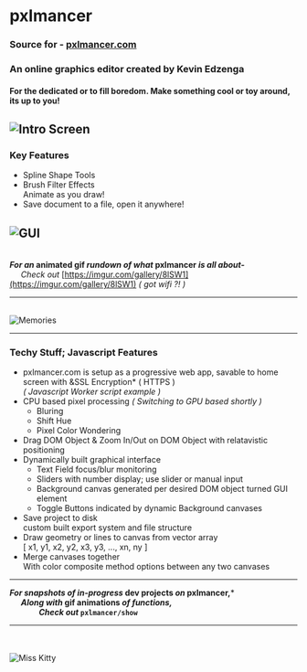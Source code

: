 # pxlmancer
### Source for - [pxlmancer.com](www.pxlmancer.com)
### An online graphics editor created by Kevin Edzenga
#### For the dedicated or to fill boredom. Make something cool or toy around, its up to you!

![Intro Screen](show/ver1.4_IntroScreen.jpg)
---

### Key Features
- Spline Shape Tools
- Brush Filter Effects
  <br>Animate as you draw!
- Save document to a file, open it anywhere!

![GUI](show/ver1.4_Gui.jpg)
---

<br>***For an* animated gif *rundown of what* pxlmancer *is all about-***
<br>&nbsp;&nbsp;&nbsp;&nbsp; *Check out* [https://imgur.com/gallery/8lSW1](https://imgur.com/gallery/8lSW1) *( got wifi ?! )*

---

<br>![Memories](show/tvKid.png)

---

### Techy Stuff; Javascript Features
- pxlmancer.com is setup as a progressive web app, savable to home screen with &SSL Encryption* ( HTTPS )
  <br>*( Javascript Worker script example )*
- CPU based pixel processing *( Switching to GPU based shortly )*
  - Bluring
  - Shift Hue
  - Pixel Color Wondering
- Drag DOM Object & Zoom In/Out on DOM Object with relatavistic positioning
- Dynamically built graphical interface
  - Text Field focus/blur monitoring
  - Sliders with number display; use slider or manual input
  - Background canvas generated per desired DOM object turned GUI element
  - Toggle Buttons indicated by dynamic Background canvases
- Save project to disk
  <br>custom built export system and file structure
- Draw geometry or lines to canvas from vector array
  <br>[ x1, y1, x2, y2, x3, y3, ..., xn, ny ]
- Merge canvases together
  <br>With color composite method options between any two canvases
  
---

***For snapshots of in-progress* dev projects *on* pxlmancer,***
<br>&nbsp;&nbsp;&nbsp;&nbsp; ***Along with* gif animations *of functions,***
<br>&nbsp;&nbsp;&nbsp;&nbsp;&nbsp;&nbsp;&nbsp;&nbsp;&nbsp;&nbsp;&nbsp;&nbsp; ***Check out* `pxlmancer/show`**

---

<br><br>![Miss Kitty](show/kitty.png)
